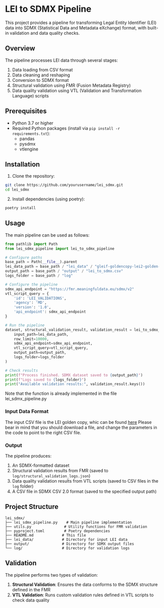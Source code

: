 # LEI to SDMX Pipeline

This project provides a pipeline for transforming Legal Entity Identifier (LEI) data into SDMX (Statistical Data and Metadata eXchange) format, with built-in validation and data quality checks.

## Overview

The pipeline processes LEI data through several stages:
1. Data loading from CSV format
2. Data cleaning and reshaping
3. Conversion to SDMX format
4. Structural validation using FMR (Fusion Metadata Registry)
5. Data quality validation using VTL (Validation and Transformation Language) scripts

## Prerequisites

- Python 3.7 or higher
- Required Python packages (install via `pip install -r requirements.txt`):
  - pandas
  - pysdmx
  - vtlengine

## Installation

1. Clone the repository:
```bash
git clone https://github.com/yourusername/lei_sdmx.git
cd lei_sdmx
```

2. Install dependencies (using poetry):
```bash
poetry install
```

## Usage

The main pipeline can be used as follows:

```python
from pathlib import Path
from lei_sdmx_pipeline import lei_to_sdmx_pipeline

# Configure paths
base_path = Path(__file__).parent
lei_data_path = base_path / "lei_data" / "gleif-goldencopy-lei2-golden-copy.csv"
output_path = base_path / "output" / "lei_to_sdmx.csv"
logs_folder = base_path / "log"

# Configure the pipeline
sdmx_api_endpoint = "https://fmr.meaningfuldata.eu/sdmx/v2"
vtl_script_query = {
    'id': 'LEI_VALIDATIONS',
    'agency': 'MD',
    'version': '1.0',
    'api_endpoint': sdmx_api_endpoint
}

# Run the pipeline
dataset, structural_validation_result, validation_result = lei_to_sdmx_pipeline(
    input_path=lei_data_path,
    row_limit=10000,
    sdmx_api_endpoint=sdmx_api_endpoint,
    vtl_script_query=vtl_script_query,
    output_path=output_path,
    logs_folder=logs_folder
)

# Check results
print(f"Process finished. SDMX dataset saved to {output_path}")
print(f"Logs saved to {logs_folder}")
print("Available validation results:", validation_result.keys())
```

Note that the function is already implemented in the file lei_sdmx_pipeline.py

### Input Data Format

The input CSV file is the LEI golden copy, whic can be found [here](https://www.gleif.org/en/lei-data/gleif-golden-copy/download-the-golden-copy#/)
Please bear in mind that you should download a file, and change the parameters in the code to point to the right CSV file.

### Output

The pipeline produces:
1. An SDMX-formatted dataset
2. Structural validation results from FMR (saved to `log/structural_validation_logs.json`)
3. Data quality validation results from VTL scripts (saved to CSV files in the `log` folder)
4. A CSV file in SDMX CSV 2.0 format (saved to the specified output path)

## Project Structure

```
lei_sdmx/
├── lei_sdmx_pipeline.py    # Main pipeline implementation
├── utils.py               # Utility functions for FMR validation
├── pyproject.toml         # Poetry dependencies
├── README.md             # This file
├── lei_data/             # Directory for input LEI data
├── output/               # Directory for SDMX output files
└── log/                  # Directory for validation logs
```

## Validation

The pipeline performs two types of validation:

1. **Structural Validation**: Ensures the data conforms to the SDMX structure defined in the FMR
2. **VTL Validation**: Runs custom validation rules defined in VTL scripts to check data quality
